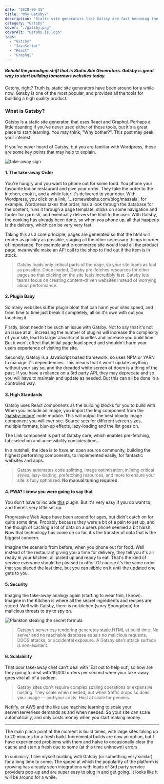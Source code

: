 ```yaml
---
date: "2020-09-15"
title: "Why Gatsby?"
description: "Static site generators like Gatsby are fast becoming the norm, and for good reason.  Here are 6 reasons why Gatsby is a great tool for producing excellent websites and apps."
category: "Gatsby"
cover: "./gatsby.png"
coverAlt: "Gatsby.js logo"
tags:
  - "Gatsby"
  - "JavaScript"
  - "React"
  - "Graphql"
---
```


##### Behold the paradigm shift that is Static Site Generators. Gatsby is great way to start building tomorrows websites today.

Catchy, right? Truth is, static site generators have been around for a while now. Gatsby is one of the most popular, and provides all the tools for building a high quality product.

### What is Gatsby?

Gatsby is a static site generator, that uses React and Graphql. Perhaps a little daunting if you've never used either of those tools, but it's a great place to start learning. You may think, "Why bother?". This post may peek your interest.

If you've never heard of Gatsby, but you are familiar with Wordpress, these are some key points that may help to explain.

![take-away sign](/takeout.png)

#### 1. The take-away Order

You're hungry and you want to phone out for some food. You phone your favourite Indian restaurant and give your order. They take the order to the kitchen, cook it, and a while later it's delivered to your door. With Wordpress, you click on a link, '...somewebsite.com/blog/massala', for example. Wordpress takes that order, has a look through the database for the content, runs it through a page template, sticks on some navigation and footer for garnish, and eventually delivers the html to the user. With Gatsby, the cooking has already been done, so when you phone up, all that happens is the delivery, which can be very very fast!

Taking this as a core principle, pages are generated so that the html will render as quickly as possible, staging all the other necessary things in order of importance. For example and e-commerce site would load all the product page, meanwhile make an API call to the shop to find out if the item is in stock.

> Gatsby loads only critical parts of the page, so your site loads as fast as possible. Once loaded, Gatsby pre-fetches resources for other pages so that clicking on the site feels incredibly fast. Gatsby lets teams focus on creating content-driven websites instead of worrying about performance.

#### 2. Plugin Baby

So many websites suffer plugin bloat that can harm your sites speed, and from time to time just break it completely, all on it's own with out you touching it.

Firstly, bloat needn't be such an issue with Gatsby. Not to say that it's not an issue at all, increasing the number of plugins will increase the complexity of your site, lead to larger JavaScript bundles and increase you build time. But it won't effect that initial page load speed and shouldn't harm your users experience of visiting the site.

Secondly, Gatsby is a JavaScript based framework, so uses NPM or YARN to manage it's dependencies. This means that it won't update anything without your say so, and the dreaded white screen of doom is a thing of the past. If you have a reliance on a 3rd party API, they may deprecate and so you will have to maintain and update as needed. But this can all be done in a controlled way.

#### 3. High Standards

Gatsby uses React components as the building blocks for you to build with. When you include an image, you import the Img component from the ['gatsby-image'](https://www.gatsbyjs.com/plugins/gatsby-image/) node module. This will output the best bloody image component you will ever see. Source sets for different screen sizes, multiple formats, blur-up effects, lazy-loading and the list goes on.

The Link component is part of Gatsby core, which enables pre-fetching, tab-selection and accessibility considerations.

In a nutshell, the idea is to have an open source community, building the highest performing components, to implemented easily, for fantastic websites and apps.

> Gatsby automates code splitting, image optimization, inlining critical styles, lazy-loading, prefetching resources, and more to ensure your site is fully optimized. **No manual tuning required**.

#### 4. PWA? I knew you were going to say that

You don't have to include [this](gatsbyjs.com/plugins/gatsby-plugin-offline/) plugin. But it's very easy if you do want to, and there's very little set up.

Progressive Web Apps have been around for ages, but didn't catch on for quite some time. Probably because they were a bit of a pain to set up, and the though of caching a lot of data on a users phone seemed a bit harsh. Now that technology has come on so far, it's the transfer of data that is the biggest concern.

Imagine the scenario from before, when you phone out for food. Well instead of the restaurant giving you a time for delivery, they tell you it's all ready in your kitchen, all plated up and ready to eat. That's the kind of service everyone should be pleased to offer. Of course it's the same order that you placed the last time, but you can nibble on it until the updated one gets to you.

#### 5. Security

Imaging the take-away analogy again (starting to wear thin, I know). Imagine in the Kitchen is where all the secret ingredients and recipes are stored. Well with Gatsby, there is no kitchen (sorry Spongebob) for malicious threats to try to spy on.

![Plankton stealing the secret formula](/plankton.jpg)

> Gatsby’s serverless rendering generates static HTML at build time. No server and no reachable database equals no malicious requests, DDOS attacks, or accidental exposure. A Gatsby site’s attack surface is non-existent.

#### 6. Scalability

That poor take-away chef can't deal with 'Eat out to help out', so how are they going to deal with 10,000 orders per second when your take-away goes viral all of a sudden.

> Gatsby sites don't require complex scaling operations or expensive hosting. They scale when needed, but when traffic drops so does your usage — and your costs. Host at scale for pennies.

Netlify, or AWS and the like use machine learning to scale your server/serverless demands as and when needed. So your site can scale automatically, and only costs money when you start making money.

---

The main pinch point at the moment is build times, with large sites taking up to 20 minutes for a fresh build. Incremental builds are now an option, but I have experienced problems with them and halve to occasionally clear the cache and start a fresh due to some (at this time unknown) errors.

In summary, I see myself building with Gatsby (or something very similar) for a long time to come. The speed at which the popularity of the platform is growing has already seen integrations with loads of 3rd party service providers pop-up and are super easy to plug in and get going. It looks like it will be around for a while.

